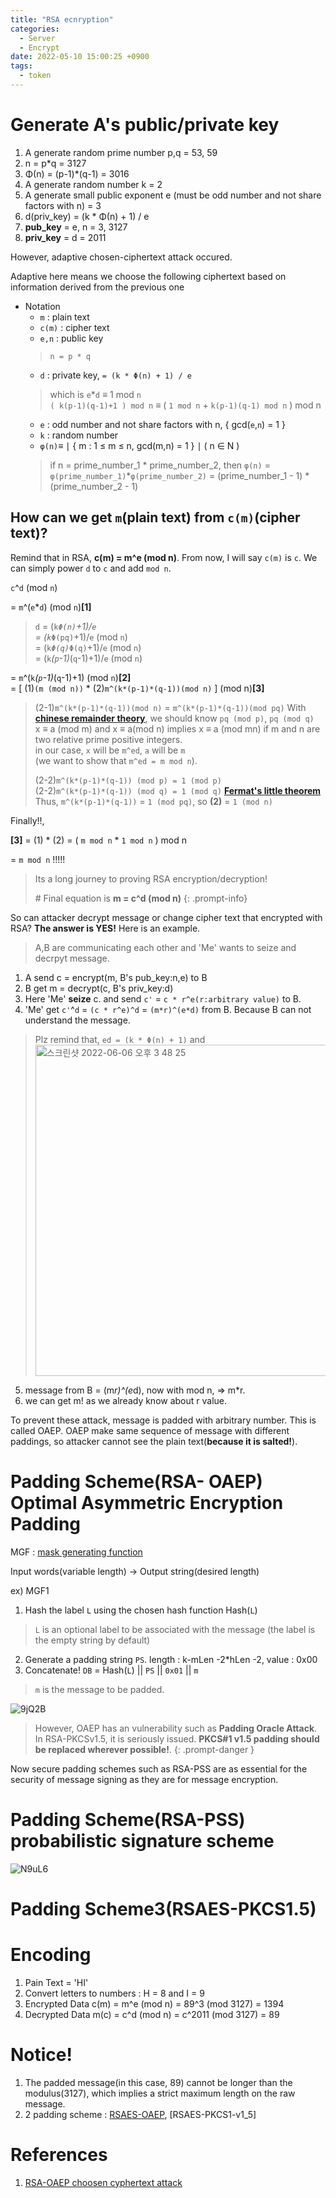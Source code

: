 ```yaml
---
title: "RSA ecnryption"
categories:
  - Server
  - Encrypt
date: 2022-05-10 15:00:25 +0900
tags:
  - token
---
```


# Generate A's __public/private key__
1. A generate random prime number p,q = 53, 59
2. n = p*q = 3127
3. Φ(n) = (p-1)*(q-1) = 3016
4. A generate random number k = 2
5. A generate small public exponent e (must be odd number and not share factors with n) = 3
6. d(priv_key) = (k * Φ(n) + 1) / e
7. __pub_key__ = e, n = 3, 3127
8. __priv_key__ = d = 2011

However, adaptive chosen-ciphertext attack occured.

Adaptive here means we choose the following ciphertext based on information derived from the previous one

* Notation
  * `m` : plain text
  * `c(m)` : cipher text
  * `e,n` : public key
  > `n = p * q`
  * `d` : private key, `= (k * Φ(n) + 1) / e`
  > which is `e`*`d` ≡ 1 mod `n`   
  > `( k(p-1)(q-1)+1 ) mod n` ≡ ( `1 mod n` + `k(p-1)(q-1) mod n` ) mod n
  * `e` : odd number and not share factors with n, { gcd(`e`,`n`) = 1 }
  * `k` : random number
  * `φ(n)`≡ ∣ { m : 1 ≤ m ≤ n, gcd(m,n) = 1 } ∣ ( n ∈ N )
  > if n = prime_number_1 * prime_number_2, then `φ(n)` = `φ(prime_number_1)`*`φ(prime_number_2)` = (prime_number_1 - 1) * (prime_number_2 - 1)

## How can we get `m`(plain text) from `c(m)`(cipher text)?

Remind that in RSA, **c(m) = m^e (mod n)**. From now, I will say `c(m)` is `c`. We can simply power `d` to `c` and add `mod n`.

`c`^`d` (mod `n`)

= `m`^(`e`*`d`) (mod `n`)**[1]**
> `d` = (`k`*`Φ(n)`+1)/`e`   
> = (`k`*`Φ(pq)`+1)/`e` (mod `n`)    
> = (`k`*`Φ(q)`*`Φ(q)`+1)/`e` (mod `n`)    
> = (`k`*(`p`-1)*(`q`-1)+1)/`e` (mod `n`)   

= `m`^(`k`*(`p`-1)*(`q`-1)+1) (mod `n`)**[2]**    
= [ (1)`(m (mod n))` * (2)`m^(k*(p-1)*(q-1))(mod n)` ] (mod n)**[3]**    

> (2-1)`m^(k*(p-1)*(q-1))(mod n)` = `m^(k*(p-1)*(q-1))(mod pq)`
> With **[chinese remainder theory](https://en.wikipedia.org/wiki/Chinese_remainder_theorem)**, we should know `pq (mod p)`, `pq (mod q)`    
> x ≡ a (mod m) and x ≡ a(mod n) implies x ≡ a (mod mn) if m and n are two relative prime positive integers.     
> in our case, `x` will be `m^ed`, `a` will be `m`    
> (we want to show that `m^ed = m mod n`).
> 
> (2-2)`m^(k*(p-1)*(q-1)) (mod p) = 1 (mod p)`    
> (2-2)`m^(k*(p-1)*(q-1)) (mod q) = 1 (mod q)` **[Fermat's little theorem](https://en.wikipedia.org/wiki/Fermat%27s_little_theorem)**    
> Thus, `m^(k*(p-1)*(q-1))` = `1 (mod pq)`, so **(2)** = `1 (mod n)`    

Finally!!, 

**[3]** = (1) * (2) = ( `m mod n` * `1 mod n` ) mod n 

= `m mod n` !!!!!

> Its a long journey to proving RSA encryption/decryption!
> 
> \# Final equation is **m = c^d (mod n)**
{: .prompt-info}

So can attacker decrypt message or change cipher text that encrypted with RSA? **The answer is YES!** Here is an example.
> A,B are communicating each other and 'Me' wants to seize and decrpyt message.

1. A send c = encrypt(m, B's pub_key:n,e) to B
2. B get m = decrypt(c, B's priv_key:d)
3. Here 'Me' **seize** c. and send `c'` = `c * r^e(r:arbitrary value)` to B.
4. 'Me' get `c'`^`d` = `(c * r^e)^d` = `(m*r)^(e*d)` from B. Because B can not understand the message.    
  > Plz remind that, `ed = (k * Φ(n) + 1)` and
  > <img width="530" alt="스크린샷 2022-06-06 오후 3 48 25" src="https://user-images.githubusercontent.com/29156882/172110152-0c65d5ab-fc81-4277-a987-7f6d6a7f95b4.png">
5. message from B = (m*r)^(e*d), now with mod n, => m*r.
6. we can get m! as we already know about r value.

To prevent these attack, message is padded with arbitrary number. This is called OAEP. OAEP make same sequence of message with different paddings, so attacker cannot see the plain text(**because it is salted!**).

# Padding Scheme(RSA- OAEP) Optimal Asymmetric Encryption Padding

MGF : [mask generating function](https://en.wikipedia.org/wiki/Mask_generation_function)

Input words(variable length) -> Output string(desired length)

ex) MGF1

1. Hash the label `L` using the chosen hash function Hash(`L`)    
  > `L` is an optional label to be associated with the message (the label is the empty string by default)
2. Generate a padding string `PS`. length : k-mLen -2*hLen -2, value : 0x00   
3. Concatenate! `DB` = Hash(`L`) || `PS` || `0x01` || `m`   
  > `m` is the message to be padded.

![9jQ2B](https://user-images.githubusercontent.com/29156882/172103665-61fcbabf-a794-4515-b3bf-cad1da72d975.png)

> However, OAEP has an vulnerability such as **Padding Oracle Attack**. In RSA-PKCSv1.5, it is seriously issued. **PKCS#1 v1.5 padding should be replaced wherever possible!**.
{: .prompt-danger }

Now secure padding schemes such as RSA-PSS are as essential for the security of message signing as they are for message encryption.

# Padding Scheme(RSA-PSS) probabilistic signature scheme
![N9uL6](https://user-images.githubusercontent.com/29156882/172111176-e1cf4311-741a-48c8-8bcf-798da55971aa.png)




# Padding Scheme3(RSAES-PKCS1.5)

# Encoding
1. Pain Text = 'HI'
2. Convert letters to numbers : H  = 8 and I = 9
3. Encrypted Data c(m) = m^e (mod n)       =   89^3 (mod 3127)     = 1394
4. Decrypted Data m(c) = c^d (mod n)       =   c^2011 (mod 3127)   = 89

# Notice!
1. The padded message(in this case, 89) cannot be longer than the modulus(3127), which implies a strict maximum length on the raw message.
2. 2 padding scheme : [RSAES-OAEP](https://en.wikipedia.org/wiki/Optimal_asymmetric_encryption_padding), [RSAES-PKCS1-v1_5]

# References
1. [RSA-OAEP choosen cyphertext attack](https://link.springer.com/content/pdf/10.1007/3-540-44647-8_14.pdf)


